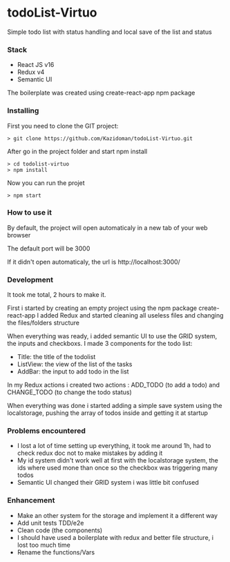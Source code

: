 # todoList-Virtuo

Simple todo list with status handling and local save of the list and status

### Stack

- React JS v16
- Redux v4
- Semantic UI

The boilerplate was created using create-react-app npm package

### Installing

First you need to clone the GIT project:

```
> git clone https://github.com/Kazidoman/todoList-Virtuo.git
```

After go in the project folder and start npm install

```
> cd todolist-virtuo
> npm install
```

Now you can run the projet

```
> npm start
```

### How to use it

By default, the project will open automaticaly in a new tab of your web browser

The default port will be 3000

If it didn't open automaticaly, the url is http://localhost:3000/


### Development

It took me total, 2 hours to make it.

First i started by creating an empty project using the npm package create-react-app
I added Redux and started cleaning all useless files and changing the files/folders structure

When everything was ready, i added semantic UI to use the GRID system, the inputs and checkboxs. I made 3 components for the todo list:
  - Title: the title of the todolist
  - ListView: the view of the list of the tasks
  - AddBar: the input to add todo in the list

In my Redux actions i created two actions : ADD_TODO (to add a todo) and CHANGE_TODO (to change the todo status)

When everything was done i started adding a simple save system using the localstorage, pushing the array of todos inside and getting it at startup


### Problems encountered

- I lost a lot of time setting up everything, it took me around 1h, had to check redux doc not to make mistakes by adding it
- My id system didn't work well at first with the localstorage system, the ids where used mone than once so the checkbox was triggering many todos
- Semantic UI changed their GRID system i was little bit confused


### Enhancement

- Make an other system for the storage and implement it a different way
- Add unit tests TDD/e2e
- Clean code (the components)
- I should have used a boilerplate with redux and better file structure, i lost too much time
- Rename the functions/Vars




